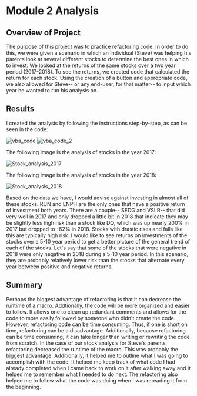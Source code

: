 # Module 2 Analysis
## Overview of Project
The purpose of this project was to practice refactoring code. In order to do this, we were given a scenario in which an individual (Steve) was helping his parents look at several different stocks to determine the best ones in which to invest. We looked at the returns of the same stocks over a two year period (2017-2018). To see the returns, we created code that calculated the return for each stock. Using the creation of a button and appropriate code, we also allowed for Steve-- or any end-user, for that matter-- to input which year he wanted to run his analysis on.
## Results
I created the analysis by following the instructions step-by-step, as can be seen in the code:

![vba_code](https://user-images.githubusercontent.com/94420548/149050156-a2bc12f1-3655-42e7-b0a3-2a7cd09132f1.png)
![vba_code_2](https://user-images.githubusercontent.com/94420548/149050232-2772a90d-acc2-4316-8775-132b232bf096.png)


The following image is the analysis of stocks in the year 2017:

![Stock_analysis_2017](https://user-images.githubusercontent.com/94420548/148861041-744177bd-1a5c-424b-b41c-e832d8a11da0.png)

The following image is the analysis of stocks in the year 2018:

![Stock_analysis_2018](https://user-images.githubusercontent.com/94420548/148861078-96616807-6bc3-40cd-a046-080a5b267fbb.png)

Based on the data we have, I would advise against investing in almost all of these stocks. RUN and ENPH are the only ones that have a positive return of investment both years. There are a couple-- SEDG and VSLR-- that did very well in 2017 and only dropped a little bit in 2018 that indicate they may be slightly less high risk than a stock like DQ, which was up nearly 200% in 2017 but dropped to -62% in 2018. Stocks with drastic rises and falls like this are typically high risk. I would like to see returns on investments of the stocks over a 5-10 year period to get a better picture of the general trend of each of the stocks. Let's say that some of the stocks that were negative in 2018 were only negative in 2018 during a 5-10 year period. In this scenario,  they are probably relatively lower risk than the stocks that alternate every year between positive and negative returns. 
## Summary
Perhaps the biggest advantage of refactoring is that it can decrease the runtime of a macro. Addtionally, the code will be more organized and easier to follow. It allows one to clean up redundant comments and allows for the code to more easily followed by someone who didn't create the code. However, refactoring code can be time consuming. Thus, if one is short on time, refactoring can be a disadvantage. Additionally, because refactoring can be time consuming, it can take longer than writing or rewriting the code from scratch. In the case of our stock analysis for Steve's parents, refactoring decreased the runtime of the macro. This was probably the biggest advantage. Additionally, it helped me to outline what I was going to accomplish with the code. It helped me keep track of what code I had already completed when I came back to work on it after walking away and it helped me to remember what I needed to do next. The refactoring also helped me to follow what the code was doing when I was rereading it from the beginning.
